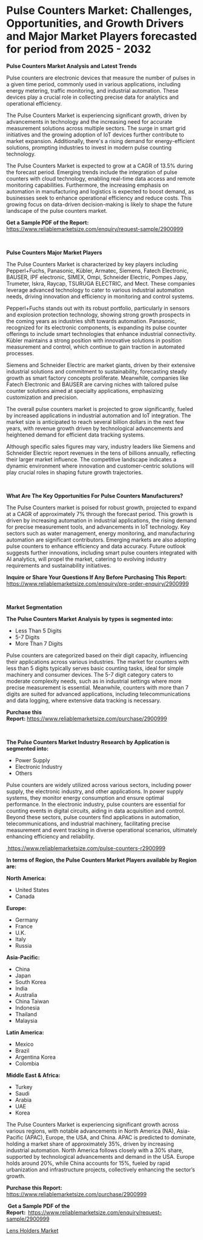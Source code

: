 <p><h1>Pulse Counters Market: Challenges, Opportunities, and Growth Drivers and Major Market Players forecasted for period from 2025 - 2032</h1></p><p><strong>Pulse Counters Market Analysis and Latest Trends</strong></p>
<p><p>Pulse counters are electronic devices that measure the number of pulses in a given time period, commonly used in various applications, including energy metering, traffic monitoring, and industrial automation. These devices play a crucial role in collecting precise data for analytics and operational efficiency. </p><p>The Pulse Counters Market is experiencing significant growth, driven by advancements in technology and the increasing need for accurate measurement solutions across multiple sectors. The surge in smart grid initiatives and the growing adoption of IoT devices further contribute to market expansion. Additionally, there's a rising demand for energy-efficient solutions, prompting industries to invest in modern pulse counting technology.</p><p>The Pulse Counters Market is expected to grow at a CAGR of 13.5% during the forecast period. Emerging trends include the integration of pulse counters with cloud technology, enabling real-time data access and remote monitoring capabilities. Furthermore, the increasing emphasis on automation in manufacturing and logistics is expected to boost demand, as businesses seek to enhance operational efficiency and reduce costs. This growing focus on data-driven decision-making is likely to shape the future landscape of the pulse counters market.</p></p>
<p><strong>Get a Sample PDF of the Report:&nbsp;</strong> <a href="https://www.reliablemarketsize.com/enquiry/request-sample/2900999?utm_campaign=2439&utm_medium=2&utm_source=Github&utm_content=ia&utm_term=16032025&utm_id=pulse-counters">https://www.reliablemarketsize.com/enquiry/request-sample/2900999</a></p>
<p>&nbsp;</p>
<p><strong>Pulse Counters Major Market Players</strong></p>
<p><p>The Pulse Counters Market is characterized by key players including Pepperl+Fuchs, Panasonic, Kübler, Armatec, Siemens, Fatech Electronic, BAUSER, IPF electronic, SIMEX, Ompi, Schneider Electric, Pompes Japy, Trumeter, Iskra, Raycap, TSURUGA ELECTRIC, and Mect. These companies leverage advanced technology to cater to various industrial automation needs, driving innovation and efficiency in monitoring and control systems.</p><p>Pepperl+Fuchs stands out with its robust portfolio, particularly in sensors and explosion protection technology, showing strong growth prospects in the coming years as industries shift towards automation. Panasonic, recognized for its electronic components, is expanding its pulse counter offerings to include smart technologies that enhance industrial connectivity. Kübler maintains a strong position with innovative solutions in position measurement and control, which continue to gain traction in automated processes.</p><p>Siemens and Schneider Electric are market giants, driven by their extensive industrial solutions and commitment to sustainability, forecasting steady growth as smart factory concepts proliferate. Meanwhile, companies like Fatech Electronic and BAUSER are carving niches with tailored pulse counter solutions aimed at specialty applications, emphasizing customization and precision.</p><p>The overall pulse counters market is projected to grow significantly, fueled by increased applications in industrial automation and IoT integration. The market size is anticipated to reach several billion dollars in the next few years, with revenue growth driven by technological advancements and heightened demand for efficient data tracking systems.</p><p>Although specific sales figures may vary, industry leaders like Siemens and Schneider Electric report revenues in the tens of billions annually, reflecting their larger market influence. The competitive landscape indicates a dynamic environment where innovation and customer-centric solutions will play crucial roles in shaping future growth trajectories.</p></p>
<p>&nbsp;</p>
<p><strong>What Are The Key Opportunities For Pulse Counters Manufacturers?</strong></p>
<p><p>The Pulse Counters market is poised for robust growth, projected to expand at a CAGR of approximately 7% through the forecast period. This growth is driven by increasing automation in industrial applications, the rising demand for precise measurement tools, and advancements in IoT technology. Key sectors such as water management, energy monitoring, and manufacturing automation are significant contributors. Emerging markets are also adopting pulse counters to enhance efficiency and data accuracy. Future outlook suggests further innovations, including smart pulse counters integrated with AI analytics, will propel the market, catering to evolving industry requirements and sustainability initiatives.</p></p>
<p><strong>Inquire or Share Your Questions If Any Before Purchasing This Report:</strong> <a href="https://www.reliablemarketsize.com/enquiry/pre-order-enquiry/2900999?utm_campaign=2439&utm_medium=2&utm_source=Github&utm_content=ia&utm_term=16032025&utm_id=pulse-counters">https://www.reliablemarketsize.com/enquiry/pre-order-enquiry/2900999</a></p>
<p>&nbsp;</p>
<p><strong>Market Segmentation</strong></p>
<p><strong>The Pulse Counters Market Analysis by types is segmented into:</strong></p>
<p><ul><li>Less Than 5 Digits</li><li>5-7 Digits</li><li>More Than 7 Digits</li></ul></p>
<p><p>Pulse counters are categorized based on their digit capacity, influencing their applications across various industries. The market for counters with less than 5 digits typically serves basic counting tasks, ideal for simple machinery and consumer devices. The 5-7 digit category caters to moderate complexity needs, such as in industrial settings where more precise measurement is essential. Meanwhile, counters with more than 7 digits are suited for advanced applications, including telecommunications and data logging, where extensive data tracking is necessary.</p></p>
<p><strong>Purchase this Report:&nbsp;</strong><a href="https://www.reliablemarketsize.com/purchase/2900999?utm_campaign=2439&utm_medium=2&utm_source=Github&utm_content=ia&utm_term=16032025&utm_id=pulse-counters">https://www.reliablemarketsize.com/purchase/2900999</a></p>
<p>&nbsp;</p>
<p><strong>The Pulse Counters Market Industry Research by Application is segmented into:</strong></p>
<p><ul><li>Power Supply</li><li>Electronic Industry</li><li>Others</li></ul></p>
<p><p>Pulse counters are widely utilized across various sectors, including power supply, the electronic industry, and other applications. In power supply systems, they monitor energy consumption and ensure optimal performance. In the electronic industry, pulse counters are essential for counting events in digital circuits, aiding in data acquisition and control. Beyond these sectors, pulse counters find applications in automation, telecommunications, and industrial machinery, facilitating precise measurement and event tracking in diverse operational scenarios, ultimately enhancing efficiency and reliability.</p></p>
<p><a href="https://www.reliablemarketsize.com/pulse-counters-r2900999?utm_campaign=2439&utm_medium=2&utm_source=Github&utm_content=ia&utm_term=16032025&utm_id=pulse-counters">&nbsp;https://www.reliablemarketsize.com/pulse-counters-r2900999</a></p>
<p><strong>In terms of Region, the Pulse Counters Market Players available by Region are:</strong></p>
<p>
    <p> <strong> North America: </strong>
        <ul>
            <li>United States</li>
            <li>Canada</li>
        </ul>
        </p> 
    <p> <strong> Europe: </strong>
        <ul>
            <li>Germany</li>
            <li>France</li>
            <li>U.K.</li>
            <li>Italy</li>
            <li>Russia</li>
        </ul>
        </p> 
    <p> <strong> Asia-Pacific: </strong>
        <ul>
            <li>China</li>
            <li>Japan</li>
            <li>South Korea</li>
            <li>India</li>
            <li>Australia</li>
            <li>China Taiwan</li>
            <li>Indonesia</li>
            <li>Thailand</li>
            <li>Malaysia</li>
        </ul>
        </p> 
    <p> <strong> Latin America: </strong>
        <ul>
            <li>Mexico</li>
            <li>Brazil</li>
            <li>Argentina Korea</li>
            <li>Colombia</li>
        </ul>
        </p> 
    <p> <strong> Middle East & Africa: </strong>
        <ul>
            <li>Turkey</li>
            <li>Saudi</li>
            <li>Arabia</li>
            <li>UAE</li>
            <li>Korea</li>
        </ul>
    </p>
    </p>
<p><p>The Pulse Counters Market is experiencing significant growth across various regions, with notable advancements in North America (NA), Asia-Pacific (APAC), Europe, the USA, and China. APAC is predicted to dominate, holding a market share of approximately 35%, driven by increasing industrial automation. North America follows closely with a 30% share, supported by technological advancements and demand in the USA. Europe holds around 20%, while China accounts for 15%, fueled by rapid urbanization and infrastructure projects, collectively enhancing the sector’s growth.</p></p>
<p><strong>Purchase this Report: </strong><a href="https://www.reliablemarketsize.com/purchase/2900999?utm_campaign=2439&utm_medium=2&utm_source=Github&utm_content=ia&utm_term=16032025&utm_id=pulse-counters">https://www.reliablemarketsize.com/purchase/2900999</a></p>
<p>&nbsp;<strong>Get a Sample PDF of the Report:&nbsp;&nbsp;</strong><a href="https://www.reliablemarketsize.com/enquiry/request-sample/2900999?utm_campaign=2439&utm_medium=2&utm_source=Github&utm_content=ia&utm_term=16032025&utm_id=pulse-counters">https://www.reliablemarketsize.com/enquiry/request-sample/2900999</a></p>
<p><strong></strong></p>
<p><p><a href="https://github.com/kathiestrine5ty/Market-Research-Report-List-1/blob/main/lens-holders-market.md?utm_campaign=2439&utm_medium=2&utm_source=Github&utm_content=ia&utm_term=16032025&utm_id=pulse-counters">Lens Holders Market</a></p></p>